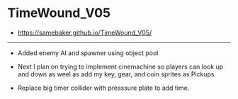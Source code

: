 # TimeWound_V05
- https://samebaker.github.io/TimeWound_V05/
---------------------------------------------------------------------------------------------------------------
 - Added enemy AI and spawner using object pool

 - Next I plan on trying to implement cinemachine so players can look up and down as weel as add my key, gear, and coin sprites as Pickups
 - Replace big timer collider with presssure plate to add time.
